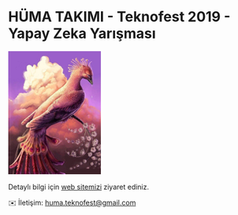 # HÜMA TAKIMI - Teknofest 2019 - Yapay Zeka Yarışması
<img src="assets/images/huma_takimi_logo_teknofest19.jpeg"  height="250">

Detaylı bilgi için [web sitemizi](https://huma-teknofest.github.io/) ziyaret ediniz.

:envelope: İletişim: huma.teknofest@gmail.com
